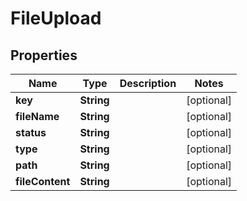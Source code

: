 

# FileUpload

## Properties

Name | Type | Description | Notes
------------ | ------------- | ------------- | -------------
**key** | **String** |  |  [optional]
**fileName** | **String** |  |  [optional]
**status** | **String** |  |  [optional]
**type** | **String** |  |  [optional]
**path** | **String** |  |  [optional]
**fileContent** | **String** |  |  [optional]




